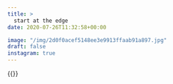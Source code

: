 ```yaml
---
title: >
  start at the edge
date: 2020-07-26T11:32:58+00:00

image: "/img/2d0f0acef5148ee3e9913ffaab91a897.jpg"
draft: false
instagram: true
---
```


{{<photo src="/img/2d0f0acef5148ee3e9913ffaab91a897.jpg">}}
